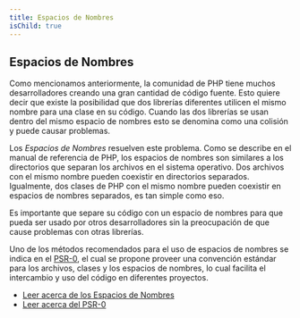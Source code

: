 ```yaml
---
title: Espacios de Nombres
isChild: true
---
```


## Espacios de Nombres

Como mencionamos anteriormente, la comunidad de PHP tiene muchos desarrolladores creando una gran cantidad de código fuente. Esto quiere decir que existe la posibilidad que dos librerías diferentes utilicen el mismo nombre para una clase en su código. Cuando las dos librerías se usan dentro del mismo espacio de nombres esto se denomina como una colisión y puede causar problemas.

Los _Espacios de Nombres_ resuelven este problema. Como se describe en el manual de referencia de PHP, los espacios de nombres son similares a los directorios que separan los archivos en el sistema operativo. Dos archivos con el mismo nombre pueden coexistir en directorios separados. Igualmente, dos clases de PHP con el mismo nombre pueden coexistir en espacios de nombres separados, es tan simple como eso.

Es importante que separe su código con un espacio de nombres para que pueda ser usado por otros desarrolladores sin la preocupación de que cause problemas con otras librerías.

Uno de los métodos recomendados para el uso de espacios de nombres se indica en el [PSR-0][psr0], el cual se propone proveer una convención estándar para los archivos, clases y los espacios de nombres, lo cual facilita el intercambio y uso del código en diferentes proyectos.


* [Leer acerca de los Espacios de Nombres][namespaces]
* [Leer acerca del PSR-0][psr0]

[namespaces]: http://php.net/manual/es/language.namespaces.php
[psr0]: https://github.com/php-fig/fig-standards/blob/master/accepted/PSR-0.md
